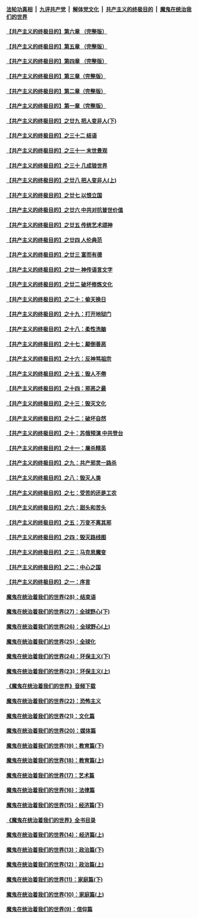 ####  [法轮功真相](../../../../basic/blob/master/README.md?t=10280052) &nbsp;|&nbsp; [九评共产党](../../../../9ping.md/blob/master/README.md?t=10280052) &nbsp;|&nbsp; [解体党文化](../../../../jtdwh.md/blob/master/README.md?t=10280052)  &nbsp;|&nbsp; [共产主义的终极目的](../../../../gczydzjmd.md/blob/master/README.md?t=10280052) &nbsp;|&nbsp; [魔鬼在统治我们的世界](../../../../mgztzwmdsj.md/blob/master/README.md?t=10280052) 

#### [【共产主义的终极目的】第六章 （完整版）](../pages/nsc422/n11428913.md?t=10280052) 

#### [【共产主义的终极目的】第五章 （完整版）](../pages/nsc422/n11428912.md?t=10280052) 

#### [【共产主义的终极目的】第四章 （完整版）](../pages/nsc422/n11428907.md?t=10280052) 

#### [【共产主义的终极目的】第三章（完整版）](../pages/nsc422/n11428848.md?t=10280052) 

#### [【共产主义的终极目的】第二章（完整版）](../pages/nsc422/n11428831.md?t=10280052) 

#### [【共产主义的终极目的】第一章（完整版）](../pages/nsc422/n11417651.md?t=10280052) 

#### [【共产主义的终极目的】之廿九 把人变非人(下)](../pages/nsc422/n11344140.md?t=10280052) 

#### [【共产主义的终极目的】之三十二 结语](../pages/nsc422/n11360535.md?t=10280052) 

#### [【共产主义的终极目的】之三十一 末世景观](../pages/nsc422/n11351129.md?t=10280052) 

#### [【共产主义的终极目的】之三十 几成狼世界](../pages/nsc422/n11348280.md?t=10280052) 

#### [【共产主义的终极目的】之廿八 把人变非人(上)](../pages/nsc422/n11340492.md?t=10280052) 

#### [【共产主义的终极目的】之廿七 以恨立国](../pages/nsc422/n11336944.md?t=10280052) 

#### [【共产主义的终极目的】之廿六 中共对抗普世价值](../pages/nsc422/n11324785.md?t=10280052) 

#### [【共产主义的终极目的】之廿五 传统艺术颂神](../pages/nsc422/n11296396.md?t=10280052) 

#### [【共产主义的终极目的】之廿四 人伦典范](../pages/nsc422/n11296397.md?t=10280052) 

#### [【共产主义的终极目的】之廿三 富而有德](../pages/nsc422/n11283598.md?t=10280052) 

#### [【共产主义的终极目的】之廿一 神传语言文字](../pages/nsc422/n11263265.md?t=10280052) 

#### [【共产主义的终极目的】之廿二 破坏修炼文化](../pages/nsc422/n11245728.md?t=10280052) 

#### [【共产主义的终极目的】之二十：偷天换日](../pages/nsc422/n11238846.md?t=10280052) 

#### [【共产主义的终极目的】之十九：打开地狱门](../pages/nsc422/n11206376.md?t=10280052) 

#### [【共产主义的终极目的】之十八：柔性洗脑](../pages/nsc422/n11199994.md?t=10280052) 

#### [【共产主义的终极目的】之十七：颠倒善恶](../pages/nsc422/n11179782.md?t=10280052) 

#### [【共产主义的终极目的】之十六：反神骂祖宗](../pages/nsc422/n11166798.md?t=10280052) 

#### [【共产主义的终极目的】之十五：毁人不倦](../pages/nsc422/n11166792.md?t=10280052) 

#### [【共产主义的终极目的】之十四：邪恶之最](../pages/nsc422/n11150249.md?t=10280052) 

#### [【共产主义的终极目的】之十三：毁灭文化](../pages/nsc422/n11135227.md?t=10280052) 

#### [【共产主义的终极目的】之十二：破坏自然](../pages/nsc422/n11135214.md?t=10280052) 

#### [【共产主义的终极目的】之十：苏俄预演 中共登台](../pages/nsc422/n11118424.md?t=10280052) 

#### [【共产主义的终极目的】之十一：屠杀精英](../pages/nsc422/n11118442.md?t=10280052) 

#### [【共产主义的终极目的】之九：共产邪灵一路杀](../pages/nsc422/n11114139.md?t=10280052) 

#### [【共产主义的终极目的】之八：毁灭人类](../pages/nsc422/n11108503.md?t=10280052) 

#### [【共产主义的终极目的】之七：受苦的还是工农](../pages/nsc422/n11101809.md?t=10280052) 

#### [【共产主义的终极目的】之六：甜头和苦头](../pages/nsc422/n11096971.md?t=10280052) 

#### [【共产主义的终极目的】之五：万变不离其邪](../pages/nsc422/n11091285.md?t=10280052) 

#### [【共产主义的终极目的】之四：毁灭路线图](../pages/nsc422/n11086284.md?t=10280052) 

#### [【共产主义的终极目的】之三：马克思魔变](../pages/nsc422/n11061941.md?t=10280052) 

#### [【共产主义的终极目的】之二：中心之国](../pages/nsc422/n11047728.md?t=10280052) 

#### [【共产主义的终极目的】之一：序言](../pages/nsc422/n11086077.md?t=10280052) 

#### [魔鬼在统治着我们的世界(28)：结束语](../pages/nsc422/n10936246.md?t=10280052) 

#### [魔鬼在统治着我们的世界(27)：全球野心(下)](../pages/nsc422/n10928319.md?t=10280052) 

#### [魔鬼在统治着我们的世界(26)：全球野心(上)](../pages/nsc422/n10900318.md?t=10280052) 

#### [魔鬼在统治着我们的世界(25)：全球化](../pages/nsc422/n10788205.md?t=10280052) 

#### [魔鬼在统治着我们的世界(24)：环保主义(下)](../pages/nsc422/n10695307.md?t=10280052) 

#### [魔鬼在统治着我们的世界(23)：环保主义(上)](../pages/nsc422/n10688613.md?t=10280052) 

#### [《魔鬼在统治着我们的世界》音频下载](../pages/nsc422/n10635553.md?t=10280052) 

#### [魔鬼在统治着我们的世界(22)：恐怖主义](../pages/nsc422/n10614727.md?t=10280052) 

#### [魔鬼在统治着我们的世界(21)：文化篇](../pages/nsc422/n10597706.md?t=10280052) 

#### [魔鬼在统治着我们的世界(20)：媒体篇](../pages/nsc422/n10586579.md?t=10280052) 

#### [魔鬼在统治着我们的世界(19)：教育篇(下)](../pages/nsc422/n10564808.md?t=10280052) 

#### [魔鬼在统治着我们的世界(18)：教育篇(上)](../pages/nsc422/n10526970.md?t=10280052) 

#### [魔鬼在统治着我们的世界(17)：艺术篇](../pages/nsc422/n10499093.md?t=10280052) 

#### [魔鬼在统治着我们的世界(16)：法律篇](../pages/nsc422/n10485969.md?t=10280052) 

#### [魔鬼在统治着我们的世界(15)：经济篇(下)](../pages/nsc422/n10469975.md?t=10280052) 

#### [《魔鬼在统治着我们的世界》全书目录](../pages/nsc422/n10464261.md?t=10280052) 

#### [魔鬼在统治着我们的世界(14)：经济篇(上)](../pages/nsc422/n10457370.md?t=10280052) 

#### [魔鬼在统治着我们的世界(13)：政治篇(下)](../pages/nsc422/n10448270.md?t=10280052) 

#### [魔鬼在统治着我们的世界(12)：政治篇(上)](../pages/nsc422/n10444576.md?t=10280052) 

#### [魔鬼在统治着我们的世界(11)：家庭篇(下)](../pages/nsc422/n10440961.md?t=10280052) 

#### [魔鬼在统治着我们的世界(10)：家庭篇(上)](../pages/nsc422/n10435448.md?t=10280052) 

#### [魔鬼在统治着我们的世界(9)：信仰篇](../pages/nsc422/n10432159.md?t=10280052) 


